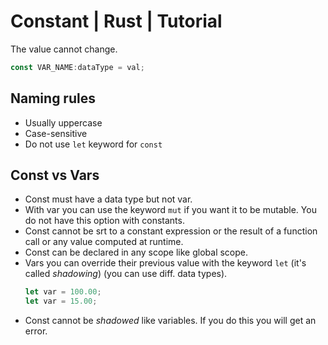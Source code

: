 # Constant | Rust | Tutorial
The value cannot change.
```rust
const VAR_NAME:dataType = val;
```
## Naming rules
- Usually uppercase
- Case-sensitive
- Do not use `let` keyword for `const`

## Const vs Vars
- Const must have a data type but not var.
- With var you can use the keyword `mut` if you want it to be mutable. You do not have this option with constants.
- Const cannot be srt to a constant expression or the result of a function call or any value computed at runtime.
- Const can be declared in any scope like global scope.
- Vars you can override their previous value with the keyword `let` (it's called *shadowing*) (you can use diff. data types).
    ```rust
    let var = 100.00;
    let var = 15.00;
    ```
- Const cannot be *shadowed* like variables. If you do this you will get an error.

